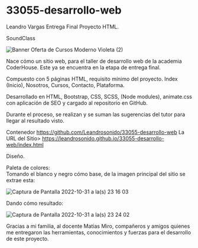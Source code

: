# 33055-desarrollo-web

Leandro Vargas Entrega Final Proyecto HTML.

SoundClass 

![Banner Oferta de Cursos Moderno Violeta (2)](https://user-images.githubusercontent.com/112025524/199141246-fa15ff6b-c0a0-46d4-819e-c95df7027f8b.png)

Nace cómo un sitio web, para el taller de desarrollo web de la academia CoderHouse. Este ya se encuentra en la etapa de entrega final.

Compuesto con 5 páginas HTML, requisito mínimo del proyecto. 
Index (Inicio), Nosotros, Cursos, Contacto, Plataforma. 

Desarrollado en HTML, Bootstrap, CSS, SCSS, (Node modules), animate.css con aplicación de SEO y cargado al repositorio en GitHub.

Durante el proceso, se realizan y se suman las sugerencias del tutor para llegar al resultado visto.

Contenedor https://github.com/Leandrosonido/33055-desarrollo-web
La URL del Sitio> https://leandrosonido.github.io/33055-desarrollo-web/index.html 

Diseño.

Paleta de colores:  
Tomando el blanco y negro cómo base, de la imagen principal del sitio se extrae esta: 

![Captura de Pantalla 2022-10-31 a la(s) 23 16 03](https://user-images.githubusercontent.com/112025524/199145336-6206fb12-e7e4-4cb1-8aea-ca1e05879f61.png)

Dando cómo resultado: 

![Captura de Pantalla 2022-10-31 a la(s) 23 24 02](https://user-images.githubusercontent.com/112025524/199145416-e547945b-e855-4c79-b793-2ffbf8fcc729.png)

Gracias a mi familia, al docente Matias Miro, compañeros y amigos quienes me entregaron las herramientas, conocimientos y fuerzas para el desarrollo de este proyecto.
